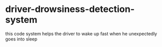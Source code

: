 # driver-drowsiness-detection-system
this code system helps the driver to wake up fast when he unexpectedly goes into sleep
